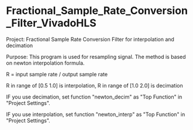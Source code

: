 # Fractional_Sample_Rate_Conversion_Filter_VivadoHLS

Project:	Fractional Sample Rate Conversion Filter for interpolation and decimation

Purpose:	This program is used for resampling signal. The method is based on 
newton interpolation formula. 

R = input sample rate / output sample rate

R in range of [0.5 1.0] is interpolation, R in range of [1.0 2.0] is decimation

IF you use decimation, set function "newton_decim" as "Top Function" in "Project Settings".

IF you use interpolation, set function "newton_interp" as "Top Function" in "Project Settings".
